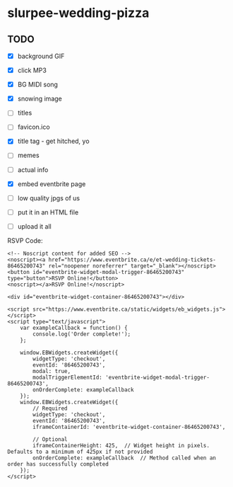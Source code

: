 # slurpee-wedding-pizza

## TODO

- [x] background GIF
- [x] click MP3
- [x] BG MIDI song
- [x] snowing image
- [ ] titles
- [ ] favicon.ico
- [x] title tag - get hitched, yo
- [ ] memes
- [ ] actual info
- [x] embed eventbrite page
- [ ] low quality jpgs of us
- [ ] put it in an HTML file
- [ ] upload it all


RSVP Code:
```
<!-- Noscript content for added SEO -->
<noscript><a href="https://www.eventbrite.ca/e/et-wedding-tickets-86465200743" rel="noopener noreferrer" target="_blank"></noscript>
<button id="eventbrite-widget-modal-trigger-86465200743" type="button">RSVP Online!</button>
<noscript></a>RSVP Online!</noscript>

<div id="eventbrite-widget-container-86465200743"></div>

<script src="https://www.eventbrite.ca/static/widgets/eb_widgets.js"></script>
<script type="text/javascript">
    var exampleCallback = function() {
        console.log('Order complete!');
    };

    window.EBWidgets.createWidget({
        widgetType: 'checkout',
        eventId: '86465200743',
        modal: true,
        modalTriggerElementId: 'eventbrite-widget-modal-trigger-86465200743',
        onOrderComplete: exampleCallback
    });
    window.EBWidgets.createWidget({
        // Required
        widgetType: 'checkout',
        eventId: '86465200743',
        iframeContainerId: 'eventbrite-widget-container-86465200743',

        // Optional
        iframeContainerHeight: 425,  // Widget height in pixels. Defaults to a minimum of 425px if not provided
        onOrderComplete: exampleCallback  // Method called when an order has successfully completed
    });
</script>
```
